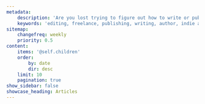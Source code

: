 ```yaml
---
metadata:
    description: 'Are you lost trying to figure out how to write or publish? The Editor''s Folio is a blog chockful of editing, writing, and publishing tips. We work hard to bring you the best advice as you go through the various stages of preparing your manuscript or book.'
    keywords: 'editing, freelance, publishing, writing, author, indie author, editor, self-publishing, developmental editing, copyediting, manuscript, blog'
sitemap:
    changefreq: weekly
    priority: 0.5
content:
    items: '@self.children'
    order:
        by: date
        dir: desc
    limit: 10
    pagination: true
show_sidebar: false
showcase_heading: Articles
---
```


